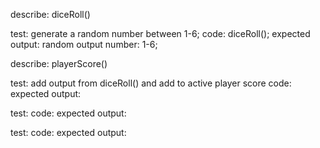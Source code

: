 describe: diceRoll()

test: generate a random number between 1-6;
code: diceRoll();
expected output: random output number: 1-6;



describe: playerScore()

test: add output from diceRoll() and add to active player score
code: 
expected output:

test:
code:
expected output:

test:
code:
expected output: